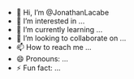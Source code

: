 - 👋 Hi, I’m @JonathanLacabe
- 👀 I’m interested in ...
- 🌱 I’m currently learning ...
- 💞️ I’m looking to collaborate on ...
- 📫 How to reach me ...
- 😄 Pronouns: ...
- ⚡ Fun fact: ...

<!---
JonathanLacabe/JonathanLacabe is a ✨ special ✨ repository because its `README.md` (this file) appears on your GitHub profile.
You can click the Preview link to take a look at your changes.
--->
